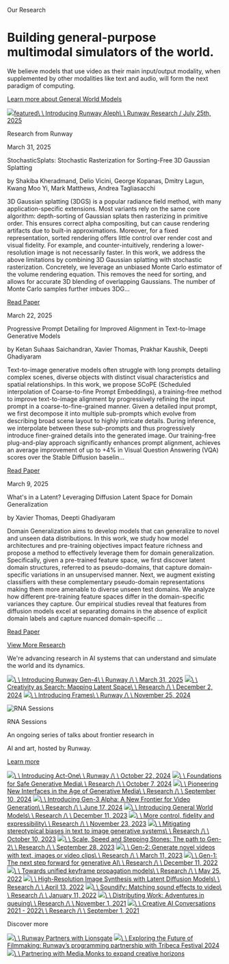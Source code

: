 Our Research

# Building general-purpose multimodal    simulators of the world.

We believe models that use video as their main input/output modality, when supplemented by other modalities like text and audio, will form the next paradigm of computing.

[Learn more about General World Models](https://runwayml.com/research/introducing-general-world-models)

[![](https://d3phaj0sisr2ct.cloudfront.net/site/content/videos/aleph/RW_Header_Aleph.png)](https://runwayml.com/research/introducing-runway-aleph)[featured\\
\\
Introducing Runway Aleph\\
\\
Runway Research / July 25th, 2025](https://runwayml.com/research/introducing-runway-aleph)

Research from Runway

March 31, 2025

StochasticSplats: Stochastic Rasterization for Sorting-Free 3D Gaussian Splatting

by Shakiba Kheradmand, Delio Vicini, George Kopanas, Dmitry Lagun, Kwang Moo Yi, Mark Matthews, Andrea Tagliasacchi

3D Gaussian splatting (3DGS) is a popular radiance field method, with many application-specific extensions. Most variants rely on the same core algorithm: depth-sorting of Gaussian splats then rasterizing in primitive order. This ensures correct alpha compositing, but can cause rendering artifacts due to built-in approximations. Moreover, for a fixed representation, sorted rendering offers little control over render cost and visual fidelity. For example, and counter-intuitively, rendering a lower-resolution image is not necessarily faster. In this work, we address the above limitations by combining 3D Gaussian splatting with stochastic rasterization. Concretely, we leverage an unbiased Monte Carlo estimator of the volume rendering equation. This removes the need for sorting, and allows for accurate 3D blending of overlapping Gaussians. The number of Monte Carlo samples further imbues 3DG...

[Read Paper](https://arxiv.org/abs/2503.24366)

March 22, 2025

Progressive Prompt Detailing for Improved Alignment in Text-to-Image Generative Models

by Ketan Suhaas Saichandran, Xavier Thomas, Prakhar Kaushik, Deepti Ghadiyaram

Text-to-image generative models often struggle with long prompts detailing complex scenes, diverse objects with distinct visual characteristics and spatial relationships. In this work, we propose SCoPE (Scheduled interpolation of Coarse-to-fine Prompt Embeddings), a training-free method to improve text-to-image alignment by progressively refining the input prompt in a coarse-to-fine-grained manner. Given a detailed input prompt, we first decompose it into multiple sub-prompts which evolve from describing broad scene layout to highly intricate details. During inference, we interpolate between these sub-prompts and thus progressively introduce finer-grained details into the generated image. Our training-free plug-and-play approach significantly enhances prompt alignment, achieves an average improvement of up to +4% in Visual Question Answering (VQA) scores over the Stable Diffusion baselin...

[Read Paper](https://arxiv.org/abs/2503.17794)

March 9, 2025

What's in a Latent? Leveraging Diffusion Latent Space for Domain Generalization

by Xavier Thomas, Deepti Ghadiyaram

Domain Generalization aims to develop models that can generalize to novel and unseen data distributions. In this work, we study how model architectures and pre-training objectives impact feature richness and propose a method to effectively leverage them for domain generalization. Specifically, given a pre-trained feature space, we first discover latent domain structures, referred to as pseudo-domains, that capture domain-specific variations in an unsupervised manner. Next, we augment existing classifiers with these complementary pseudo-domain representations making them more amenable to diverse unseen test domains. We analyze how different pre-training feature spaces differ in the domain-specific variances they capture. Our empirical studies reveal that features from diffusion models excel at separating domains in the absence of explicit domain labels and capture nuanced domain-specific ...

[Read Paper](https://arxiv.org/abs/2503.06698)

[View More Research](https://runwayml.com/research/publications)

We're advancing research in AI systems that can understand and simulate the world and its dynamics.

[![](https://d3phaj0sisr2ct.cloudfront.net/site/content/images/Gen-4card.jpg)\\
\\
Introducing Runway Gen-4\\
\\
Runway /\\
\\
March 31, 2025](https://runwayml.com/research/introducing-runway-gen-4) [![](https://runway-static-assets.s3.amazonaws.com/site/content/images/blog2-thumb.png)\\
\\
Creativity as Search: Mapping Latent Space\\
\\
Research /\\
\\
December 2, 2024](https://runwayml.com/research/creativity-as-search-mapping-latent-space) [![](https://d3phaj0sisr2ct.cloudfront.net/site/content/images/hero-post-bg.png)\\
\\
Introducing Frames\\
\\
Runway /\\
\\
November 25, 2024](https://runwayml.com/research/introducing-frames)

![RNA Sessions](https://d3phaj0sisr2ct.cloudfront.net/site/images/rna-sessions/rna-cta-bg.png)

RNA Sessions

An ongoing series of talks about frontier research in

AI and art, hosted by Runway.

[Learn more](https://runwayml.com/research/rna-sessions)

[![](https://d3phaj0sisr2ct.cloudfront.net/site/content/videos/Web_Blog_ActOne_Hero_iris3.png)\\
\\
Introducing Act-One\\
\\
Runway /\\
\\
October 22, 2024](https://runwayml.com/research/introducing-act-one) [![](https://runway-static-assets.s3.amazonaws.com/site/content/images/safety_blog.jpeg)\\
\\
Foundations for Safe Generative Media\\
\\
Research /\\
\\
October 7, 2024](https://runwayml.com/research/foundations-for-safe-generative-media) [![](https://runway-static-assets.s3.amazonaws.com/site/videos/ui-post/genui-thumbnail-image.png)\\
\\
Pioneering New Interfaces in the Age of Generative Media\\
\\
Research /\\
\\
September 10, 2024](https://runwayml.com/research/pioneering-new-interfaces-age-generative-media) [![](https://d3phaj0sisr2ct.cloudfront.net/site/blog/images/research-001.jpg)\\
\\
Introducing Gen-3 Alpha: A New Frontier for Video Generation\\
\\
Research /\\
\\
June 17, 2024](https://runwayml.com/research/introducing-gen-3-alpha) [![](https://runway-static-assets.s3.amazonaws.com/site/blog/images/Researchhub_002.webp)\\
\\
Introducing General World Models\\
\\
Research /\\
\\
December 11, 2023](https://runwayml.com/research/introducing-general-world-models) [![](https://runway-static-assets.s3.amazonaws.com/site/blog/images/Researchhub_005.webp)\\
\\
More control, fidelity and expressibility\\
\\
Research /\\
\\
November 23, 2023](https://runwayml.com/research/more-control-fidelity-and-expressibility) [![](https://runway-static-assets.s3.amazonaws.com/site/blog/images/Researchhub_004.webp)\\
\\
Mitigating stereotypical biases in text to image generative systems\\
\\
Research /\\
\\
October 10, 2023](https://runwayml.com/research/mitigating-stereotypical-biases-in-text-to-image-generative-systems) [![](https://runway-static-assets.s3.amazonaws.com/site/blog/images/Researchhub_003.webp)\\
\\
Scale, Speed and Stepping Stones: The path to Gen-2\\
\\
Research /\\
\\
September 28, 2023](https://runwayml.com/research/scale-speed-and-stepping-stones-the-path-to-gen-2) [![](https://runway-static-assets.s3.amazonaws.com/site/images/news/Researchhub_014.jpg)\\
\\
Gen-2: Generate novel videos with text, images or video clips\\
\\
Research /\\
\\
March 11, 2023](https://runwayml.com/research/gen-2) [![](https://runway-static-assets.s3.amazonaws.com/site/blog/images/Researchhub_006.webp)\\
\\
Gen-1: The next step forward for generative AI\\
\\
Research /\\
\\
December 11, 2022](https://runwayml.com/research/gen-1) [![](https://runway-static-assets.s3.amazonaws.com/site/blog/images/Researchhub_008.webp)\\
\\
Towards unified keyframe propagation models\\
\\
Research /\\
\\
May 25, 2022](https://runwayml.com/research/towards-unified-keyframe-propagation-models) [![](https://runway-static-assets.s3.amazonaws.com/site/blog/images/Researchhub_007.webp)\\
\\
High-Resolution Image Synthesis with Latent Diffusion Models\\
\\
Research /\\
\\
April 13, 2022](https://runwayml.com/research/high-resolution-image-synthesis-with-latent-diffusion-models) [![](https://runway-static-assets.s3.amazonaws.com/site/blog/images/Researchhub_009.webp)\\
\\
Soundify: Matching sound effects to video\\
\\
Research /\\
\\
January 11, 2022](https://runwayml.com/research/soundify-matching-sound-effects-to-video) [![](https://runway-static-assets.s3.amazonaws.com/site/blog/images/Researchhub_010.webp)\\
\\
Distributing Work: Adventures in queuing\\
\\
Research /\\
\\
November 1, 2021](https://runwayml.com/research/distributing-work-adventures-queuing-and-autoscaling) [![](https://runway-static-assets.s3.amazonaws.com/site/blog/images/Researchhub_015.jpg)\\
\\
Creative AI Conversations 2021 - 2022\\
\\
Research /\\
\\
September 1, 2021](https://runwayml.com/research/ai-conversations)

Discover more

[![](https://d3phaj0sisr2ct.cloudfront.net/site/images/news/rw-post-thumbnail-001.jpg)\\
\\
Runway Partners with Lionsgate](https://runwayml.com/news/runway-partners-with-lionsgate) [![](https://d3phaj0sisr2ct.cloudfront.net/site/images/news/1.webp)\\
\\
Exploring the Future of Filmmaking: Runway’s programming partnership with Tribeca Festival 2024](https://runwayml.com/news/runway-partners-with-tribeca-festival) [![](https://d3phaj0sisr2ct.cloudfront.net/site/images/news/3-v1.jpg)\\
\\
Partnering with Media.Monks to expand creative horizons](https://runwayml.com/news/partnering-with-media-monks)